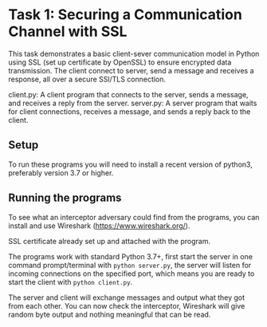 # Task 1: Securing a Communication Channel with SSL

This task demonstrates a basic client-sever communication model in Python using SSL (set up certificate by OpenSSL) to ensure encrypted data transmission. The client connect to server, send a message and receives a response, all over a secure SSl/TLS connection.

client.py: A client program that connects to the server, sends a message, and receives a reply from the server.
server.py: A server program that waits for client connections, receives a message, and sends a reply back to the client.

## Setup

To run these programs you will need to install a recent version of python3, preferably version 3.7 or higher.



## Running the programs

To see what an interceptor adversary could find from the programs, you can install
and use Wireshark (https://www.wireshark.org/).

SSL certificate already set up and attached with the program.

The programs work with standard Python 3.7+, first start the server in one command prompt/terminal with `python server.py`, the server will listen for incoming connections on the specified port, which means you are ready to start the client with `python client.py`. 



The server and client will exchange messages and output what they got from each other. You can now check the interceptor, Wireshark will give random byte output and nothing meaningful that can be read.
